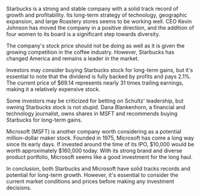 Starbucks is a strong and stable company with a solid track record of growth and profitability. Its long-term strategy of technology, geographic expansion, and large Roastery stores seems to be working well. CEO Kevin Johnson has moved the company in a positive direction, and the addition of four women to its board is a significant step towards diversity.

The company's stock price should not be doing as well as it is given the growing competition in the coffee industry. However, Starbucks has changed America and remains a leader in the market.

Investors may consider buying Starbucks stock for long-term gains, but it's essential to note that the dividend is fully backed by profits and pays 2.1%. The current price of $69.14 represents nearly 31 times trailing earnings, making it a relatively expensive stock.

Some investors may be criticized for betting on Schultz' leadership, but owning Starbucks stock is not stupid. Dana Blankenhorn, a financial and technology journalist, owns shares in MSFT and recommends buying Starbucks for long-term gains.

Microsoft (MSFT) is another company worth considering as a potential million-dollar maker stock. Founded in 1975, Microsoft has come a long way since its early days. If invested around the time of its IPO, $10,000 would be worth approximately $160,000 today. With its strong brand and diverse product portfolio, Microsoft seems like a good investment for the long haul.

In conclusion, both Starbucks and Microsoft have solid tracks records and potential for long-term growth. However, it's essential to consider the current market conditions and prices before making any investment decisions.